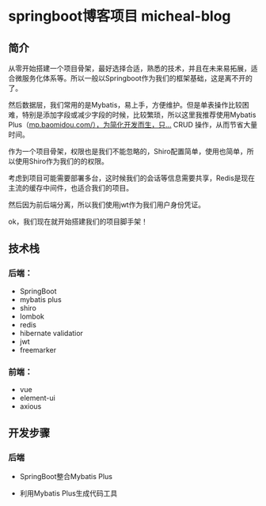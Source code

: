 # springboot博客项目 micheal-blog
## 简介

从零开始搭建一个项目骨架，最好选择合适，熟悉的技术，并且在未来易拓展，适合微服务化体系等。所以一般以Springboot作为我们的框架基础，这是离不开的了。

然后数据层，我们常用的是Mybatis，易上手，方便维护。但是单表操作比较困难，特别是添加字段或减少字段的时候，比较繁琐，所以这里我推荐使用Mybatis Plus（[mp.baomidou.com/），为简化开发而生，只…](https://mp.baomidou.com/），为简化开发而生，只需简单配置，即可快速进行) CRUD 操作，从而节省大量时间。

作为一个项目骨架，权限也是我们不能忽略的，Shiro配置简单，使用也简单，所以使用Shiro作为我们的的权限。

考虑到项目可能需要部署多台，这时候我们的会话等信息需要共享，Redis是现在主流的缓存中间件，也适合我们的项目。

然后因为前后端分离，所以我们使用jwt作为我们用户身份凭证。

ok，我们现在就开始搭建我们的项目脚手架！

## 技术栈

### 后端：

- SpringBoot
- mybatis plus
- shiro
- lombok
- redis
- hibernate validatior
- jwt
- freemarker

### 前端：

- vue
- element-ui
- axious

## 开发步骤

### 后端

- SpringBoot整合Mybatis Plus

- 利用Mybatis Plus生成代码工具




















